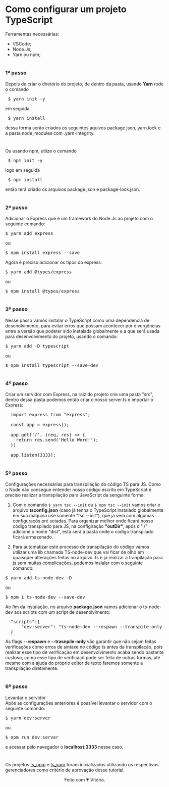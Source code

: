 # Como configurar um projeto TypeScript

Ferramentas necessárias:

- VSCode;
- Node.Js;
- Yarn ou npm;

#

### **1º passo**

Depois de criar o diretório do projeto, de dentro da pasta, usando **Yarn** rode o comando <pre> $ yarn init -y</pre>
em seguida

<pre> $ yarn install</pre> dessa forma serão criados os seguintes aquivos package.json, yarn.lock e a pasta node_modules com .yarn-integrity.

#

Ou usando npm, utiize o comando <pre> $ npm init -y </pre>
logo em seguida

<pre> $ npm install</pre> então terá criado os arquivos package.json e package-lock.json.

#

### **2º passo**

Adicionar o Express que é um framework do Node.Js ao projeto com o seguinte comando:

<pre>$ yarn add express</pre>

ou

<pre>$ npm install express --save</pre>

Agora é preciso adicionar os tipos do express:

<pre>$ yarn add @types/express</pre>

ou

<pre>$ npm install @types/express</pre>

#

### **3º passo**

Nesse passo vamos instalar o TypeScript como uma dependencia de desenolvimento, para evitar erros que possam acontecer por divergências entre a versão que podeter sido instalada globalmente e a que será usada para desenvolvimento do projeto, usando o comando:

<pre>
$ yarn add -D typescript
</pre>

ou

<pre>
$ npm install typescript --save-dev
</pre>

#

### **4º passo**

Criar um servidor com Express, na raiz do projeto crie uma pasta "src", dentro dessa pasta podemos então criar o nosso server.ts e importar o Express:

<pre>
  import express from "express";

  const app = express();

  app.get('/', (req, res) => {
    return res.send('Hello Word!');
  })

  app.listen(3333);
</pre>

#

### **5º passo**

Configurações necessárias para transpilação do código TS para JS.
Como o Node não consegue entender nosso código escrito em TypeScript é preciso realizar a transpilação para JavaScript da senguinte forma:

1. Com o comando `$ yarn tsc --init` ou `$ npm tsc --init` vamos criar o arquivo **tsconfig.json** (caso já tenha o TypeScript instalado globalmente em sua máquina use somente "tsc --init"), que já vem com algumas configuraçõs pré setadas. Para organizar melhor onde ficará nosso código transpilado para JS, na configiração **"outDir"**, após o "./" adicione o nome "dist", está será a pasta onde o código transpilado ficará armazenado.

2. Para automatizar este processo de transpilação do código vamos utilizar uma lib chamada TS-node-dev que vai ficar de olho em quaisquer alterações feitas no arquivo .ts e já realizar a tranpilação para js sem muitas complicações, podemos inslalar com o seguinte comando:

<pre>$ yarn add ts-node-dev -D</pre>

ou

<pre>$ npm i ts-node-dev --save-dev</pre>

Ao fim da instalação, no arquivo **package.json** vamos adicionar o ts-node-dev aos scripts com um script de desenolvimento:

<pre>
  "scripts":{
      "dev:server": "ts-node-dev --respawn --transpile-only src/server.ts"
  }
</pre>

As flags **--respawn** e **--trasnpile-only** vão garantir que não sejam feitas verificações como erros de sintaxe no código ts antes da transpilação, pois realizar esse tipo de verificação em desenvolvimento acaba sendo bastante custoso, como esse tipo de verificaçõ pode ser feita de outras formas, até mesmo com a ajuda do próprio editor de texto faremos somente a transpilação diretamente.

#

### **6º passo**

Levantar o servidor  
Após as configurações anteriores é possível levantar o servidor com o seguinte comando:

<pre>$ yarn dev:server</pre>

ou

<pre>$ npm run dev:server</pre>

e acessar pelo navegador o **localhost:3333** nesse caso.

#

Os projetos [ts_npm](/ts_npm/) e [ts_yarn](/ts_yarn/) foram inicializados utilizando os respectivos gerenciadores como critério de aprovação desse tutorial.

<p align="center">Feito com 💗 Vitória.</p>

#
